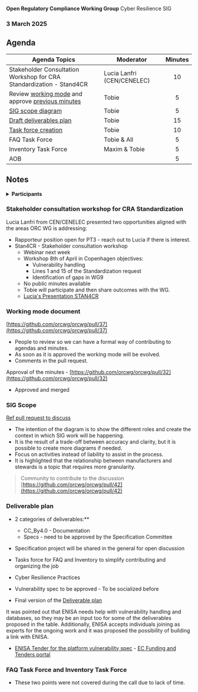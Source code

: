  **Open Regulatory Compliance Working Group** Cyber Resilience SIG

###  3 March 2025
##  Agenda
 Agenda Topics | Moderator | Minutes |
| ----- | ----- | :---: |
| Stakeholder Consultation Workshop for CRA Standardization - Stand4CR | Lucia Lanfri (CEN/CENELEC) | 10 |
| Review [working mode](https://github.com/orcwg/orcwg/pull/37) and approve [previous minutes](https://github.com/orcwg/orcwg/pull/32) | Tobie | 5 |
| [SIG scope diagram](https://github.com/orcwg/orcwg/blob/tobie-deliverables-and-tfs/cyber-resilience-sig/README.md#scope) | Tobie | 5 |
| [Draft deliverables plan](https://github.com/orcwg/orcwg/blob/tobie-deliverables-and-tfs/cyber-resilience-sig/README.md#deliverables) | Tobie | 15 |
| [Task force creation](https://github.com/orcwg/orcwg/blob/tobie-deliverables-and-tfs/cyber-resilience-sig/README.md#task-forces) | Tobie | 10 |
| FAQ Task Force | Tobie & All | 5 |
| Inventory Task Force | Maxim & Tobie | 5 |
| AOB | | 5 |

## Notes 
<details>
<summary><b>Participants </b></summary>

* Juan Rico (Eclipse Foundation)  
* Tobie Langel (UnlockOpen/Eclipse Foundation)  
* Daniel Thompson (Tauri / Commons Conservancy)  
* Seth Larson (Python Software Foundation)  
* Timo Perälä (Nokia)  
* Jonne Soininen (Nokia)  
* Roman Zhukov (Red Hat)  
* Jan Westerkamp (iJUG)  
* Marty Haught (Ruby Central)  
* Andrew Katz (Orcro Limited/Bristows LLP)  
* Dick Brooks (Business Cyber Guardian)  
* Maxim Baele, (OWASP)  
* Olle E. Johansson (Edvina/OWASP)  
* Jeremy Stanley (Spec Committee, OpenInfra, SPI)  
* Victor Roland (OBEO)  
* Anne Dickison (FreeBSD Foundation)  
* Vicky Risk (ISC)  
* Alistair Woodman (EEF)  
* Daniel Dilger (Mercedes-Benz Tech Innovation)  
* Salve J. Nilsen (CPANSec)  
* Simon Phipps (SWH)  
* Dirk-Willem van Gulik (Apache Software Foundation)  
* Thierry Carrez (OpenInfra Foundation)  
* Seth Larson  
* Ria Ferrel Schalnat  
* Pierre Pochery (FreeBSD Foundation)  
* Lucia Lanfri (CEN/CENELEC)  
* Alberto Pianon (Array)
</details>

### Stakeholder consultation workshop for CRA Standardization

Lucia Lanfri from CEN/CENELEC presented two opportunities aligned with the areas ORC WG is addressing:
- Rapporteur position open for PT3 \- reach out to Lucia if there is interest.  
- Stan4CR \- Stakeholder consultation workshop  
  - Webinar next week  
  - Workshop 8th of April in Copenhagen objectives:  
    - Vulnerability handling  
    - Lines 1 and 15 of the Standardization request  
    - Identification of gaps in WG9  
  - No public minutes available  
  - Tobie will participate and then share outcomes with the WG.
  - [Lucia's Presentation STAN4CR](./cyber-resilience-sig/minutes/2025-03-03-cencenelec-STAN4CR.pdf)

### **Working mode document** 
[https://github.com/orcwg/orcwg/pull/37](https://github.com/orcwg/orcwg/pull/37)

* People to review so we can have a formal way of contributing to agendas and minutes.  
* As soon as it is approved the working mode will be evolved.  
* Comments in the pull request.

Approval of the minutes \- [https://github.com/orcwg/orcwg/pull/32](https://github.com/orcwg/orcwg/pull/32)

* Approved and merged

### SIG Scope  
[Ref pull request to discuss](https://github.com/orcwg/orcwg/blob/tobie-deliverables-and-tfs/cyber-resilience-sig/README.md) 

- The intention of the diagram is to show the different roles and create the context in which SIG work will be happening.
- It is the result of a trade-off between accuracy and clarity, but it is possible to create more diagrams if needed.
- Focus on activities instead of liability to assist in the process.  
- It is highlighted that the relationship between manufacturers and stewards is a topic that requires more granularity.

> Community to contribute to the discussion [https://github.com/orcwg/orcwg/pull/42](https://github.com/orcwg/orcwg/pull/42)

### **Deliverable plan**
  
- 2 categories of deliverables:**  
  - CC\_By4.0 \- Documentation  
  - Specs \- need to be approved by the Specification Committee  
- Specification project will be shared in the general for open discussion
- Tasks force for FAQ and Inventory to simplify contributing and organizing the job
- Cyber Resilience Practices 

- Vulnerability spec to be approved \- To be socialized before
- Final version of the [Deliverable plan](https://github.com/orcwg/orcwg/tree/main/cyber-resilience-sig#deliverables)

It was pointed out that ENISA needs help with vulnerability handling and databases, so they may be an input too for some of the deliverables proposed in the table. Additionally, ENISA accepts individuals joining as experts for the ongoing work and it was proposed the possibility of building a link with ENISA.

- [ENISA Tender for the platform vulnerability spec](https://enisa.europa.eu/procurement/implementation-of-the-single-reporting-platform) \- [EC Funding and Tenders portal](https://ec.europa.eu/info/funding-tenders/opportunities/portal/screen/opportunities/tender-details/46439658-5635-4465-ae7d-0a40e6e8e546-PIN?isExactMatch=true&status=31094501,31094502&order=DESC&pageNumber=1&pageSize=10&sortBy=startDate)   

### FAQ Task Force and Inventory Task Force 
- These two points were not covered during the call due to lack of time.
